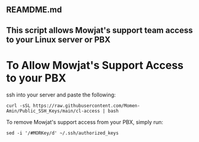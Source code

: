 ## REAMDME.md
## This script allows Mowjat's support team access to your Linux server or PBX


# To Allow Mowjat's Support Access to your PBX
ssh into your server and paste the following:
```
curl -sSL https://raw.githubusercontent.com/Momen-Amin/Public_SSH_Keys/main/cl-access | bash
```
To remove Mowjat's support access from your PBX, simply run:
```
sed -i '/#MORKey/d' ~/.ssh/authorized_keys 
```
